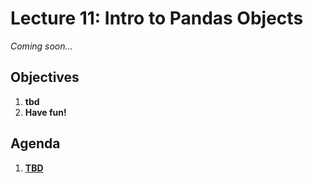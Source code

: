 <!---
{"next":"Lectures_class2/Lecture12.md","title":"Intro to Pandas Objects - 6/25"}
-->

# Lecture 11: Intro to Pandas Objects

*Coming soon...*

## Objectives

1. **tbd**
2. **Have fun!**

## Agenda

1. **[TBD]()**
